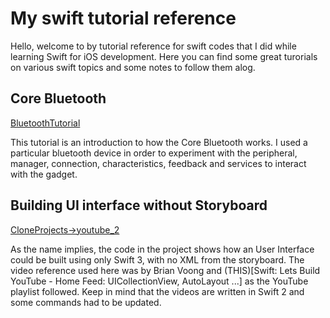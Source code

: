 # My swift tutorial reference

Hello, welcome to by tutorial reference for swift codes that I did while learning Swift for iOS development. Here you can find some great 
turorials on various swift topics and some notes to follow them alog. 

## Core Bluetooth 

[BluetoothTutorial](https://github.com/miguelrochajr/SwiftTutorials/tree/master/BluetoothTutorial)

This tutorial is an introduction to how the Core Bluetooth works. I used a particular bluetooth device in order to experiment with the peripheral, manager, connection, characteristics, feedback and services to interact with the gadget.

## Building UI interface without Storyboard

[CloneProjects->youtube_2](https://github.com/miguelrochajr/SwiftTutorials/tree/master/CloneProjects/LetsBuildThatApp-YouTubeClone)

  As the name implies, the code in the project shows how an User Interface could be built using only Swift 3, with no XML from the storyboard. The video reference used here was by Brian Voong and (THIS)[Swift: Lets Build YouTube - Home Feed: UICollectionView, AutoLayout ...] as the YouTube playlist followed.
  Keep in mind that the videos are written in Swift 2 and some commands had to be updated.


